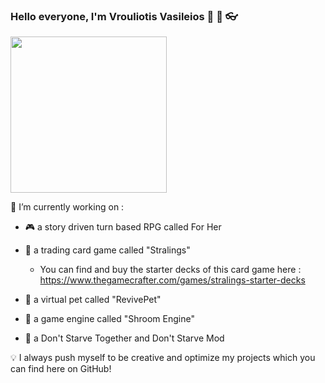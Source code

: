 ### Hello everyone, I'm Vrouliotis Vasileios :dragon: :robot: :eyeglasses: 

<img src="https://media.giphy.com/media/UOvFfXGINpmN2/giphy.gif" width="250" height="250" />

🔭 I’m currently working on : 

- :video_game:  a story driven turn based RPG called For Her 

- :flower_playing_cards: a trading card game called "Stralings"
  - You can find and buy the starter decks of this card game here : https://www.thegamecrafter.com/games/stralings-starter-decks

- :hamster:  a virtual pet called "RevivePet"

- :space_invader: a game engine called "Shroom Engine"

- :frog: a Don't Starve Together and Don't Starve Mod

:bulb: I always push myself to be creative and optimize my projects which you can find here on GitHub!



<!--
**vvroul/vvroul** is a ✨ _special_ ✨ repository because its `README.md` (this file) appears on your GitHub profile.

Here are some ideas to get you started:

- 🔭 I’m currently working on ...
- 🌱 I’m currently learning ...
- 👯 I’m looking to collaborate on ...
- 🤔 I’m looking for help with ...
- 💬 Ask me about ...
- 📫 How to reach me: ...
- 😄 Pronouns: ...
- ⚡ Fun fact: ...
-->
